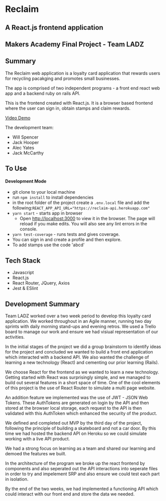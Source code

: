 # Reclaim
## A React.js frontend application
## Makers Academy Final Project - Team LADZ

## Summary

The Reclaim web application is a loyalty card application that rewards users for recycling pacakging and promotes small businesses.

The app is comprised of two independent programs - a front end react web app and a backend ruby on rails API.

This is the frontend created with React.js. It is a browser based frontend where the user can sign in, obtain stamps and claim rewards.

[Video Demo](https://youtu.be/0LR2igzIuHQ)

The development team:
- Will Spencer
- Jack Hooper
- Alec Yates
- Jack McCarthy

## To Use

#### Development Mode
- git clone to your local machine
- run `npm install` to install dependencies
- in the root folder of the project create a `.env.local` file and add the following:`REACT_APP_API_URL="https://reclaim-api.herokuapp.com"`
- `yarn start` - starts app in browser
  - Open [http://localhost:3000](http://localhost:3000) to view it in the browser. The page will reload if you make edits. You will also see any lint errors in the console.
- `yarn test-coverage` - runs tests and gives coverage.
- You can sign in and create a profile and then explore. 
- To add stamps use the code 'abcd'

## Tech Stack
- Javascript
- React.js
- React Router, JQuery, Axios
- Jest & ESlint

## Development Summary

Team LADZ worked over a two week period to develop this loyalty card application. We worked throughout in an Agile manner, running two day sprints with daily morning stand-ups and evening retros. We used a Trello board to manage our work and ensure we had visiual representation of our activities. 

In the initial stages of the project we did a group brainstorm to identify ideas for the project and concluded we wanted to build a front end application which interacted with a backend API. We also wanted the challenge of learning a new technology (React) and cementing our prior learning (Rails). 

We choose React for the frontend as we wanted to learn a new technology. Getting started with React was surprisingly simple, and we managed to build out several features in a short space of time. One of the cool elements of this project is the use of React Router to simulate a multi page website. 

An addition feature we implemented was the use of JWT - JSON Web Tokens. These AuthTokens are generated on login by the API and then stored at the browser local storage, each request to the API is then validated with this AuthToken which enhanced the security of the product.

We defined and completed out MVP by the third day of the project, following the principle of building a skateboard and not a car door. By this time we had hosted the backend API on Heroku so we could simulate working with a live API product. 

We had a strong focus on learning as a team and shared our learning and demoed the features we built. 

In the architecture of the program we broke up the react frontend by components and also seperated out the API interactions into seperate files in order to try and impelement SRP and also ensure we could test each part in isolation. 

By the end of the two weeks, we had implemented a functioning API which could interact with our front end and store the data we needed. 

